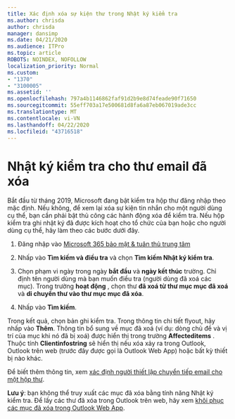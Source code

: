 ```yaml
---
title: Xác định xóa sự kiện thư trong Nhật ký kiểm tra
ms.author: chrisda
author: chrisda
manager: dansimp
ms.date: 04/21/2020
ms.audience: ITPro
ms.topic: article
ROBOTS: NOINDEX, NOFOLLOW
localization_priority: Normal
ms.custom:
- "1370"
- "3100005"
ms.assetid: ''
ms.openlocfilehash: 797a4b1146862faf91d2b9e8d74feade90f71650
ms.sourcegitcommit: 55eff703a17e500681d8fa6a87eb067019ade3cc
ms.translationtype: MT
ms.contentlocale: vi-VN
ms.lasthandoff: 04/22/2020
ms.locfileid: "43716518"
---
```

# <a name="audit-logs-for-deleted-email-messages"></a>Nhật ký kiểm tra cho thư email đã xóa

Bắt đầu từ tháng 2019, Microsoft đang bật kiểm tra hộp thư đăng nhập theo mặc định. Nếu không, để xem lại xóa sự kiện tin nhắn cho một người dùng cụ thể, bạn cần phải bật thủ công các hành động xóa để kiểm tra. Nếu hộp kiểm tra ghi nhật ký đã được kích hoạt cho tổ chức của bạn hoặc cho người dùng cụ thể, hãy làm theo các bước dưới đây.

1. Đăng nhập vào [Microsoft 365 bảo mật & tuân thủ trung tâm](https://protection.office.com/)

2. Nhấp vào **Tìm kiếm và điều tra** và chọn **Tìm kiếm Nhật ký kiểm tra**.

3. Chọn phạm vi ngày trong ngày **bắt đầu** và **ngày kết thúc** trường. Chỉ định tên người dùng mà bạn muốn điều tra (người dùng đã xoá các mục). Trong trường **hoạt động** , chọn thư **đã xoá từ thư mục mục đã xoá** và **di chuyển thư vào thư mục mục đã xóa**.

4. Nhấp vào **Tìm kiếm**.

Trong kết quả, chọn bản ghi kiểm tra. Trong thông tin chi tiết flyout, hãy nhấp vào **Thêm**. Thông tin bổ sung về mục đã xoá (ví dụ: dòng chủ đề và vị trí của mục khi nó đã bị xoá) được hiển thị trong trường **Affecteditems** . Thuộc tính **Clientinfostring** sẽ hiển thị nếu xóa xảy ra trong Outlook, Outlook trên web (trước đây được gọi là Outlook Web App) hoặc bất kỳ thiết bị nào khác.

Để biết thêm thông tin, xem [xác định người thiết lập chuyển tiếp email cho một hộp thư](https://docs.microsoft.com/office365/securitycompliance/auditing-troubleshooting-scenarios#determining-if-a-user-deleted-email-items).

**Lưu ý**: bạn không thể truy xuất các mục đã xóa bằng tính năng Nhật ký kiểm tra. Để lấy các thư đã xóa trong Outlook trên web, hãy xem [khôi phục các mục đã xóa trong Outlook Web App](https://support.office.com/article/C3D8FC15-EEEF-4F1C-81DF-E27964B7EDD4).
